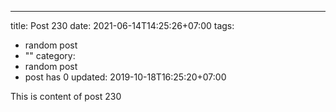 ---
title: Post 230
date: 2021-06-14T14:25:26+07:00
tags:
  - random post
  - ""
category:
  - random post
  - post has 0
updated: 2019-10-18T16:25:20+07:00

This is content of post 230